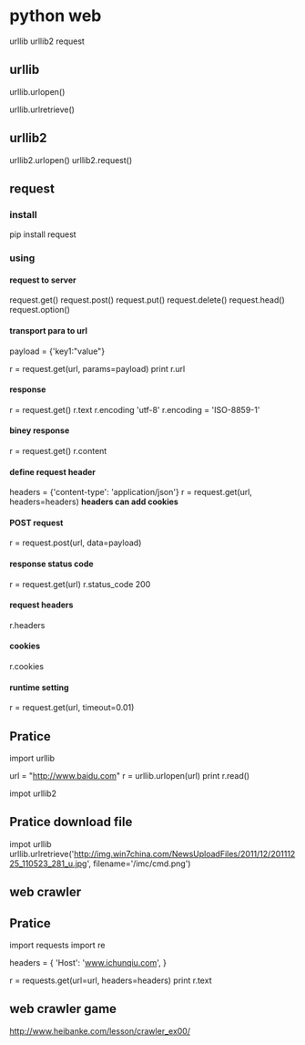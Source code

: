 # python web
urllib urllib2 request
## urllib
urllib.urlopen()

urllib.urlretrieve()

## urllib2
urllib2.urlopen()
urllib2.request()

## request

### install
pip install request

### using

#### request to server
request.get()
request.post()
request.put()
request.delete()
request.head()
request.option()

#### transport para to url
payload = {'key1:"value"}

r = request.get(url, params=payload)
print r.url

#### response

r = request.get()
r.text
r.encoding 'utf-8'
r.encoding = 'ISO-8859-1'

#### biney response
r = request.get()
r.content

#### define request header
headers = {'content-type': 'application/json'}
r = request.get(url, headers=headers)
**headers can add cookies**

#### POST request
r = request.post(url, data=payload)

#### response status code
r = request.get(url)
r.status_code  200

#### request headers
r.headers

#### cookies
r.cookies

#### runtime setting
r = request.get(url, timeout=0.01)

## Pratice
import urllib

url = "http://www.baidu.com"
r = urllib.urlopen(url)
print r.read()

impot urllib2

## Pratice download file
impot urllib
urllib.urlretrieve('http://img.win7china.com/NewsUploadFiles/2011/12/20111225_110523_281_u.jpg', filename='/imc/cmd.png')

## web crawler

## Pratice

import requests
import re

headers = {
'Host': 'www.ichunqiu.com',
}

r = requests.get(url=url, headers=headers)
print r.text


## web crawler game
http://www.heibanke.com/lesson/crawler_ex00/
